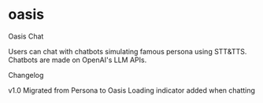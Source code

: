 # oasis
Oasis Chat

Users can chat with chatbots simulating famous persona using STT&TTS.
Chatbots are made on OpenAI's LLM APIs.

Changelog

v1.0
Migrated from Persona to Oasis
Loading indicator added when chatting
